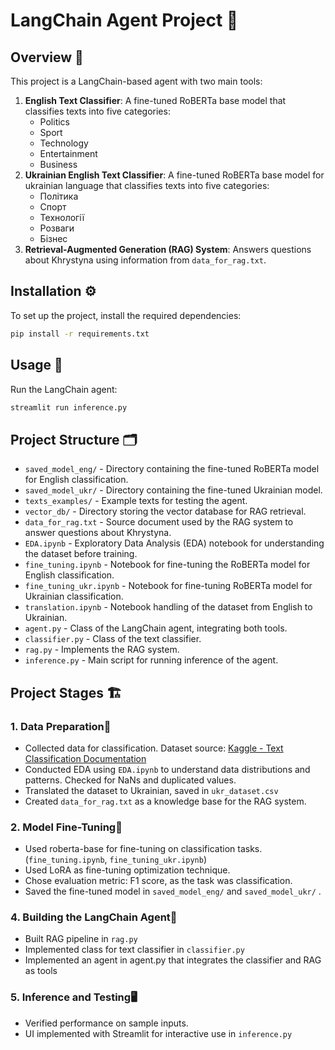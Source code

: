# LangChain Agent Project 🚀

## Overview  📌
This project is a LangChain-based agent with two main tools:
1. **English Text Classifier**: A fine-tuned RoBERTa base model that classifies texts into five categories:
   - Politics
   - Sport
   - Technology
   - Entertainment
   - Business
2. **Ukrainian English Text Classifier**:  A fine-tuned RoBERTa base model for ukrainian language that classifies texts into five categories:
   -  Політика
   -  Спорт
   -  Технології
   -  Розваги
   -  Бізнес
3. **Retrieval-Augmented Generation (RAG) System**: Answers questions about Khrystyna using information from `data_for_rag.txt`.

## Installation ⚙️
To set up the project, install the required dependencies:
```bash
pip install -r requirements.txt
```

## Usage 🚀
Run the LangChain agent:
```bash
streamlit run inference.py
```

## Project Structure 🗂
- `saved_model_eng/` - Directory containing the fine-tuned RoBERTa model for English classification.
- `saved_model_ukr/` - Directory containing the fine-tuned Ukrainian model.
- `texts_examples/` - Example texts for testing the agent.
- `vector_db/` - Directory storing the vector database for RAG retrieval.
- `data_for_rag.txt` - Source document used by the RAG system to answer questions about Khrystyna.
- `EDA.ipynb` - Exploratory Data Analysis (EDA) notebook for understanding the dataset before training.
- `fine_tuning.ipynb` - Notebook for fine-tuning the RoBERTa model for English classification.
- `fine_tuning_ukr.ipynb` - Notebook for fine-tuning RoBERTa model for Ukrainian classification.
- `translation.ipynb` - Notebook handling of the dataset from English to Ukrainian.
- `agent.py` - Class of the LangChain agent, integrating both tools.
- `classifier.py` - Class of the text classifier.
- `rag.py` - Implements the RAG system.
- `inference.py` - Main script for running inference of the agent.



## Project Stages 🏗️
### 1. **Data Preparation**📝
   - Collected data for classification. Dataset source: [Kaggle - Text Classification Documentation](https://www.kaggle.com/datasets/tanishqdublish/text-classification-documentation)
   - Conducted EDA using `EDA.ipynb` to understand data distributions and patterns. Checked for NaNs and duplicated values.
   - Translated the dataset to Ukrainian, saved in `ukr_dataset.csv`
   - Created `data_for_rag.txt` as a knowledge base for the RAG system.

### 2. **Model Fine-Tuning**🎯
   - Used roberta-base for fine-tuning on classification tasks. (`fine_tuning.ipynb`, `fine_tuning_ukr.ipynb`)
   - Used LoRA as fine-tuning optimization technique.
   - Сhose evaluation metric: F1 score, as the task was classification.
   - Saved the fine-tuned model in `saved_model_eng/` and `saved_model_ukr/` .

### 4. **Building the LangChain Agent**🤖
  - Built RAG pipeline in `rag.py`
  - Implemented class for text classifier in `classifier.py`
  - Implemented an agent in agent.py that integrates the classifier and RAG as tools

### 5. **Inference and Testing**🖥️
   - Verified performance on sample inputs.
   - UI implemented with Streamlit for interactive use in `inference.py`



